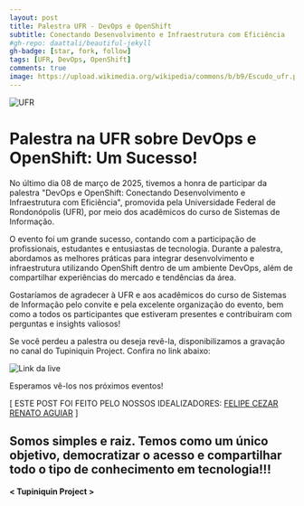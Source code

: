 ```yaml
---
layout: post
title: Palestra UFR - DevOps e OpenShift
subtitle: Conectando Desenvolvimento e Infraestrutura com Eficiência
#gh-repo: daattali/beautiful-jekyll
gh-badge: [star, fork, follow]
tags: [UFR, DevOps, OpenShift]
comments: true
image: https://upload.wikimedia.org/wikipedia/commons/b/b9/Escudo_ufr.png
---
```


![UFR](https://upload.wikimedia.org/wikipedia/commons/b/b9/Escudo_ufr.png)

# Palestra na UFR sobre DevOps e OpenShift: Um Sucesso!

No último dia 08 de março de 2025, tivemos a honra de participar da palestra "DevOps e OpenShift: Conectando Desenvolvimento e Infraestrutura com Eficiência", promovida pela Universidade Federal de Rondonópolis (UFR), por meio dos acadêmicos do curso de Sistemas de Informação.

O evento foi um grande sucesso, contando com a participação de profissionais, estudantes e entusiastas de tecnologia. Durante a palestra, abordamos as melhores práticas para integrar desenvolvimento e infraestrutura utilizando OpenShift dentro de um ambiente DevOps, além de compartilhar experiências do mercado e tendências da área.

Gostaríamos de agradecer à UFR e aos acadêmicos do curso de Sistemas de Informação pelo convite e pela excelente organização do evento, bem como a todos os participantes que estiveram presentes e contribuíram com perguntas e insights valiosos!

Se você perdeu a palestra ou deseja revê-la, disponibilizamos a gravação no canal do Tupiniquin Project. Confira no link abaixo:

![Link da live](https://www.youtube.com/watch?v=rPyhBWma7Do&t=9181s)

Esperamos vê-los nos próximos eventos!


[ ESTE POST FOI FEITO PELO NOSSOS IDEALIZADORES: [FELIPE CEZAR](https://www.linkedin.com/in/felipe-cezar-689809239) [RENATO AGUIAR](linkedin.com/in/renatoaguiar88) ] 

## Somos simples e raiz. Temos como um único objetivo, democratizar o acesso e compartilhar todo o tipo de conhecimento em tecnologia!!!

**< Tupiniquin Project >**
